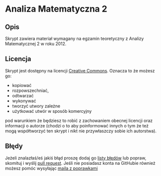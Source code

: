 Analiza Matematyczna 2
======================

Opis
----
Skrypt zawiera materiał wymagany na egzamin teoretyczny z Analizy Matematycznej 2 w roku 2012. 

Licencja
--------
Skrypt jest dostępny na licencji [Creative Commons](http://creativecommons.org/licenses/by-sa/3.0/pl/legalcode). 
Oznacza to że możesz go:

 * kopiować
 * rozpowszechniać, 
 * odtwarzać 
 * wykonywać
 * tworzyć utwory zależne
 * użytkować utwór w sposób komercyjny

pod warunkiem że będziesz to robić z zachowaniem obecnej licencji oraz informacji o autorze 
(chodzi o to aby poinformować innych o tym że też mogą współtworzyć ten skrypt i nikt nie przywłaszczy 
sobie ich autorstwa).

Błędy
----
Jeżeli znalazłaś/eś jakiś błąd proszę dodaj go [listy błędów](https://github.com/janisz/AM2/issues) 
lub popraw, skomituj i wyślij [pull request](https://help.github.com/articles/using-pull-requests). 
Jeśli nie posiadasz konta na GitHubie również możesz pomóc wysyłając 
[maila z poprawkami](http://alblue.bandlem.com/2011/12/git-tip-of-week-patches-by-email.html)
